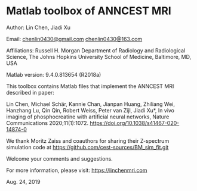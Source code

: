 # Matlab toolbox of ANNCEST MRI 

Author: Lin Chen, Jiadi Xu

Email: chenlin0430@gmail.com      chenlin0430@163.com

Affiliations:
Russell H. Morgan Department of Radiology and Radiological Science, The Johns Hopkins University School of Medicine, Baltimore, MD, USA

Matlab version: 9.4.0.813654 (R2018a)

This toolbox contains Matlab files that implement the ANNCEST MRI described in paper:

Lin Chen, Michael Schär, Kannie Chan, Jianpan Huang, Zhiliang Wei, Hanzhang Lu, Qin Qin, Robert Weiss, Peter van Zijl, Jiadi Xu*, In vivo imaging of phosphocreatine with artificial neural networks, Nature Communications 2020;11(1):1072. https://doi.org/10.1038/s41467-020-14874-0

We thank Moritz Zaiss and coauthors for sharing their Z-spectrum simulation code at https://github.com/cest-sources/BM_sim_fit.git

Welcome your comments and suggestions.

For more information, please visit: https://linchenmri.com

Aug. 24, 2019
